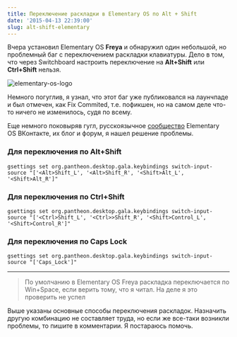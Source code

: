 ```yaml
---
title: Переключение раскладки в Elementary OS по Alt + Shift
date: '2015-04-13 22:39:00'
slug: alt-shift-elementary
---
```


Вчера установил Elementary OS **Freya** и обнаружил один небольшой, но проблемный баг с переключением раскладки клавиатуры. Дело в том, что через Switchboard настроить переключение на **Alt+Shift** или **Ctrl+Shift** нельзя.

![elementary-os-logo](https://s3.amd-nick.me/2018/08/elementary-os-logo.png)

<!--truncate-->

Немного погуглив, я узнал, что этот баг уже публиковался на лаунчпаде и был отмечен, как Fix Commited, т.е. пофикшен, но на самом деле что-то ничего не изменилось, судя по всему.

Еще немного поковыряв гугл, русскоязычное [сообщество](https://vk.com/elementary_os) Elementary OS ВКонтакте, их блог и форум, я нашел решение проблемы.

### Для переключения по Alt+Shift

`gsettings set org.pantheon.desktop.gala.keybindings switch-input-source "['<Alt>Shift_L', '<Alt>Shift_R', '<Shift>Alt_L', '<Shift>Alt_R']"`

### Для переключения по Ctrl+Shift

`gsettings set org.pantheon.desktop.gala.keybindings switch-input-source "['<Ctrl>Shift_L', '<Ctrl>>Shift_R', '<Shift>Control_L', '<Shift>Control_R']"`

### Для переключения по Caps Lock

`gsettings set org.pantheon.desktop.gala.keybindings switch-input-source "['Caps_Lock']"`

* * *

> По умолчанию в Elementary OS Freya раскладка переключается по Win+Space, если верить тому, что я читал. На деле я это проверить не успел

Выше указаны основные способы переключения раскладок. Назначить другую комбинацию не составляет труда, но если же все-таки возникли проблемы, то пишите в комментарии. Я постараюсь помочь.
